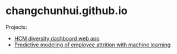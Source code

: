# changchunhui.github.io

Projects:
* [HCM diversity dashboard web app](https://github.com/changchunhui/hcmdash)
* [Predictive modeling of employee attrition with machine learning](https://github.com/changchunhui/employee_attrition_modeling)
